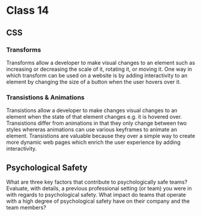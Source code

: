 # Class 14

## CSS

### Transforms

Transforms allow a developer to make visual changes to an element such as increasing or decreasing the scale of it, rotating it, or moving it. One way in which transform can be used on a website is by adding interactivity to an element by changing the size of a button when the user hovers over it.

### Transistions & Animations

Transistions allow a developer to make changes visual changes to an element when the state of that element changes e.g. it is hovered over. Transistions differ from animations in that they only change between two styles whereras animations can use various keyframes to animate an element. Transistions are valuable because they over a simple way to create more dynamic web pages which enrich the user experience by adding interactivity.

## Psychological Safety

What are three key factors that contribute to psychologically safe teams?
Evaluate, with details, a previous professional setting (or team) you were in with regards to psychological safety.
What impact do teams that operate with a high degree of psychological safety have on their company and the team members?
